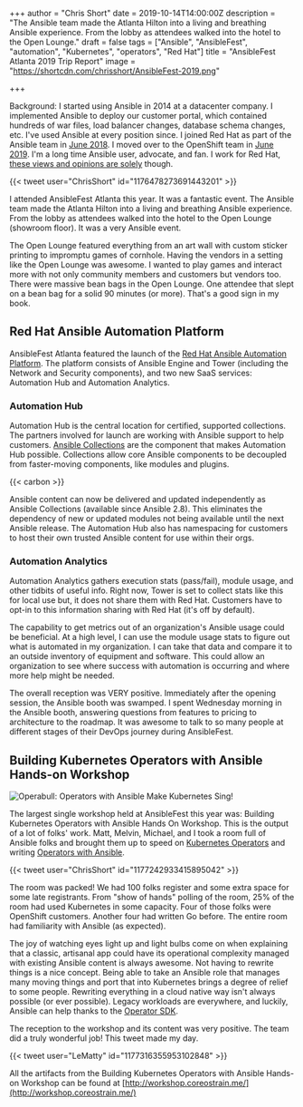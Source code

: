 +++
author = "Chris Short"
date = 2019-10-14T14:00:00Z
description = "The Ansible team made the Atlanta Hilton into a living and breathing Ansible experience. From the lobby as attendees walked into the hotel to the Open Lounge."
draft = false
tags = ["Ansible", "AnsibleFest", "automation", "Kubernetes", "operators", "Red Hat"]
title = "AnsibleFest Atlanta 2019 Trip Report"
image = "https://shortcdn.com/chrisshort/AnsibleFest-2019.png"

+++

Background: I started using Ansible in 2014 at a datacenter company. I implemented Ansible to deploy our customer portal, which contained hundreds of war files, load balancer changes, database schema changes, etc. I've used Ansible at every position since. I joined Red Hat as part of the Ansible team in [June 2018](/joining-ansible-team-at-red-hat/). I moved over to the OpenShift team in [June 2019](/joining-forces-with-openshift/). I'm a long time Ansible user, advocate, and fan. I work for Red Hat, [these views and opinions are solely](/terms/) though.

{{< tweet user="ChrisShort" id="1176478273691443201" >}}

I attended AnsibleFest Atlanta this year. It was a fantastic event. The Ansible team made the Atlanta Hilton into a living and breathing Ansible experience. From the lobby as attendees walked into the hotel to the Open Lounge (showroom floor). It was a very Ansible event.

The Open Lounge featured everything from an art wall with custom sticker printing to impromptu games of cornhole. Having the vendors in a setting like the Open Lounge was awesome. I wanted to play games and interact more with not only community members and customers but vendors too. There were massive bean bags in the Open Lounge. One attendee that slept on a bean bag for a solid 90 minutes (or more). That's a good sign in my book.

## Red Hat Ansible Automation Platform

AnsibleFest Atlanta featured the launch of the [Red Hat Ansible Automation Platform](https://www.ansible.com/products/automation-platform). The platform consists of Ansible Engine and Tower (including the Network and Security components), and two new SaaS services: Automation Hub and Automation Analytics.

### Automation Hub

Automation Hub is the central location for certified, supported collections. The partners involved for launch are working with Ansible support to help customers. [Ansible Collections](https://galaxy.ansible.com/docs/contributing/creating_collections.html) are the component that makes Automation Hub possible. Collections allow core Ansible components to be decoupled from faster-moving components, like modules and plugins.

{{< carbon >}}

Ansible content can now be delivered and updated independently as Ansible Collections (available since Ansible 2.8). This eliminates the dependency of new or updated modules not being available until the next Ansible release. The Automation Hub also has namespacing for customers to host their own trusted Ansible content for use within their orgs.

### Automation Analytics

Automation Analytics gathers execution stats (pass/fail), module usage, and other tidbits of useful info. Right now, Tower is set to collect stats like this for local use but, it does not share them with Red Hat. Customers have to opt-in to this information sharing with Red Hat (it's off by default).

The capability to get metrics out of an organization's Ansible usage could be beneficial. At a high level, I can use the module usage stats to figure out what is automated in my organization. I can take that data and compare it to an outside inventory of equipment and software. This could allow an organization to see where success with automation is occurring and where more help might be needed.


The overall reception was VERY positive. Immediately after the opening session, the Ansible booth was swamped. I spent Wednesday morning in the Ansible booth, answering questions from features to pricing to architecture to the roadmap. It was awesome to talk to so many people at different stages of their DevOps journey during AnsibleFest.

## Building Kubernetes Operators with Ansible Hands-on Workshop

![Operabull: Operators with Ansible Make Kubernetes Sing!](https://shortcdn.com/chrisshort/operabull-official-500.png#center)

The largest single workshop held at AnsibleFest this year was: Building Kubernetes Operators with Ansible Hands On Workshop. This is the output of a lot of folks' work. Matt, Melvin, Michael, and I took a room full of Ansible folks and brought them up to speed on [Kubernetes Operators](https://kubernetes.io/docs/concepts/extend-kubernetes/operator/) and writing [Operators with Ansible](https://ansible.com/operators/).

{{< tweet user="ChrisShort" id="1177242933415895042" >}}

The room was packed! We had 100 folks register and some extra space for some late registrants. From "show of hands" polling of the room, 25% of the room had used Kubernetes in some capacity. Four of those folks were OpenShift customers. Another four had written Go before. The entire room had familiarity with Ansible (as expected).

The joy of watching eyes light up and light bulbs come on when explaining that a classic, artisanal app could have its operational complexity managed with existing Ansible content is always awesome. Not having to rewrite things is a nice concept. Being able to take an Ansible role that manages many moving things and port that into Kubernetes brings a degree of relief to some people. Rewriting everything in a cloud native way isn't always possible (or ever possible). Legacy workloads are everywhere, and luckily, Ansible can help thanks to the [Operator SDK](https://github.com/operator-framework/operator-sdk).

The reception to the workshop and its content was very positive. The team did a truly wonderful job! This tweet made my day.

{{< tweet user="LeMatty" id="1177316355953102848" >}}

All the artifacts from the Building Kubernetes Operators with Ansible Hands-on Workshop can be found at [http://workshop.coreostrain.me/](http://workshop.coreostrain.me/)
